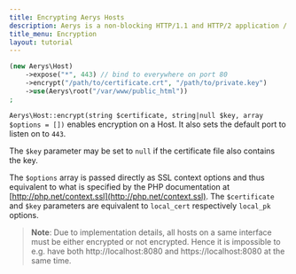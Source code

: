 ```yaml
---
title: Encrypting Aerys Hosts
description: Aerys is a non-blocking HTTP/1.1 and HTTP/2 application / websocket / static file server.
title_menu: Encryption
layout: tutorial
---
```


```php
(new Aerys\Host)
	->expose("*", 443) // bind to everywhere on port 80
	->encrypt("/path/to/certificate.crt", "/path/to/private.key")
	->use(Aerys\root("/var/www/public_html"))
;
```

`Aerys\Host::encrypt(string $certificate, string|null $key, array $options = [])` enables encryption on a Host. It also sets the default port to listen on to `443`.

The `$key` parameter may be set to `null` if the certificate file also contains the key.

The `$options` array is passed directly as SSL context options and thus equivalent to what is specified by the PHP documentation at [http://php.net/context.ssl](http://php.net/context.ssl). The `$certificate` and `$key` parameters are equivalent to `local_cert` respectively `local_pk` options.

> **Note**: Due to implementation details, all hosts on a same interface must be either encrypted or not encrypted. Hence it is impossible to e.g. have both http://localhost:8080 and https://localhost:8080 at the same time.